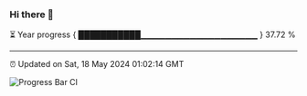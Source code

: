 ### Hi there 👋

⏳ Year progress { ███████████▁▁▁▁▁▁▁▁▁▁▁▁▁▁▁▁▁▁▁ } 37.72 %

---

⏰ Updated on Sat, 18 May 2024 01:02:14 GMT

![Progress Bar CI](https://github.com/liununu/liununu/workflows/Progress%20Bar%20CI/badge.svg)
